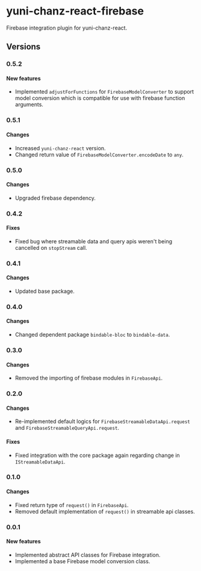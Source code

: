 # yuni-chanz-react-firebase
Firebase integration plugin for yuni-chanz-react.

## Versions
### 0.5.2
#### New features
- Implemented `adjustForFunctions` for `FirebaseModelConverter` to support model conversion which is compatible for use with firebase function arguments.

### 0.5.1
#### Changes
- Increased `yuni-chanz-react` version.
- Changed return value of `FirebaseModelConverter.encodeDate` to `any`.

### 0.5.0
#### Changes
- Upgraded firebase dependency.

### 0.4.2
#### Fixes
- Fixed bug where streamable data and query apis weren't being cancelled on `stopStream` call.

### 0.4.1
#### Changes
- Updated base package.

### 0.4.0
#### Changes
- Changed dependent package `bindable-bloc` to `bindable-data`.

### 0.3.0
#### Changes
- Removed the importing of firebase modules in `FirebaseApi`.

### 0.2.0
#### Changes
- Re-implemented default logics for `FirebaseStreamableDataApi.request` and `FirebaseStreamableQueryApi.request`.
#### Fixes
- Fixed integration with the core package again regarding change in `IStreamableDataApi`.

### 0.1.0
#### Changes
- Fixed return type of `request()` in `FirebaseApi`.
- Removed default implementation of `request()` in streamable api classes.

### 0.0.1
#### New features
- Implemented abstract API classes for Firebase integration.
- Implemented a base Firebase model conversion class.